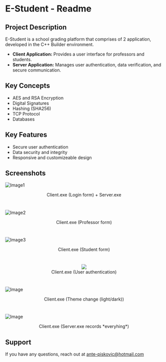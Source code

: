 # E-Student - Readme
## Project Description
E-Student is a school grading platform that comprises of 2 application, developed in the C++ Builder environment.
- **Client Application:** Provides a user interface for professors and students.
- **Server Application:** Manages user authentication, data verification, and secure communication.
## Key Concepts
- AES and RSA Encryption
- Digital Signatures 
- Hashing (SHA256)
- TCP Protocol
- Databases
## Key Features
- Secure user authentication
- Data security and integrity
- Responsive and customizeable design
## Screenshots
![Image1](https://github.com/AnteDev00/EStudent-Projekt/assets/151842550/1c7345b3-a1fc-4fcb-8043-3d16a08f2046)

<div align="center">Client.exe (Login form) + Server.exe</div>

#

![Image2](https://github.com/AnteDev00/EStudent-Projekt/assets/151842550/dc4c0e8b-fe57-4b64-ad86-e295711785df)

<div align="center">Client.exe (Professor form)</div>

#

![Image3](https://github.com/AnteDev00/EStudent-Projekt/assets/151842550/4bbdfb79-c6d4-48f9-817d-6baeb1b0ce52)

<div align="center">Client.exe (Student form)</div>

#

<div style="text-align: center;">
  <img src="https://github.com/AnteDev00/EStudent-Projekt/assets/151842550/bfd82a67-ab26-4a32-94ca-53d8aba58b08">
</div>


<div align="center">Client.exe (User authentication)</div>

#

![Image](https://github.com/AnteDev00/EStudent-Projekt/assets/151842550/ffaa48aa-ee31-4ddb-b758-27da8080e180)

<div align="center">Client.exe (Theme change (light/dark))</div>

#

![Image](https://github.com/AnteDev00/EStudent-Projekt/assets/151842550/a74dfc76-68ab-468a-9e0d-f753d8b3fc6f)

<div align="center">Client.exe (Server.exe records *everyhing*)</div>

## Support
If you have any questions, reach out at [ante-piskovic@hotmail.com](mailto:ante-piskovic@hotmail.com)

